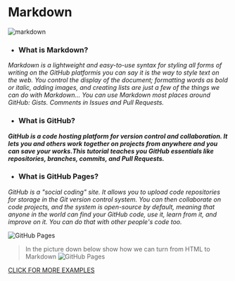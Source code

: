 # Markdown

![markdown](https://res.cloudinary.com/practicaldev/image/fetch/s--pAW2Oz7c--/c_imagga_scale,f_auto,fl_progressive,h_420,q_auto,w_1000/https://thepracticaldev.s3.amazonaws.com/i/hicgro2uxfq5upxlfor5.PNG)

* ### What is Markdown?
*Markdown is a lightweight and easy-to-use syntax for styling all forms of writing on the GitHub platformis you can say it is the way to style text on the web. You control the display of the document; formatting words as bold or italic, adding images, and creating lists are just a few of the things we can do with Markdown... You can use Markdown most places around GitHub: Gists. Comments in Issues and Pull Requests.*

* ### What is GitHub?
***GitHub is a code hosting platform for version control and collaboration. It lets you and others work together on projects from anywhere and you can save your works.This tutorial teaches you GitHub essentials like repositories, branches, commits, and Pull Requests.***

* ### What is GitHub Pages?
_GitHub is a "social coding" site. It allows you to upload code repositories for storage in the Git version control system. You can then collaborate on code projects, and the system is open-source by default, meaning that anyone in the world can find your GitHub code, use it, learn from it, and improve on it. You can do that with other people's code too._ 

![GitHub Pages](https://miro.medium.com/max/2400/1*Euo0Y1oxpa7JOg_OrL9omw.jpeg)

> In the picture down below show how we can turn from HTML to Markdown
![GitHub Pages](https://tekeye.uk/md_cms/images/online-html-to-markdown.png)

[CLICK FOR MORE EXAMPLES](https://docs.github.com/en/github/writing-on-github/getting-started-with-writing-and-formatting-on-github/basic-writing-and-formatting-syntax#links)



